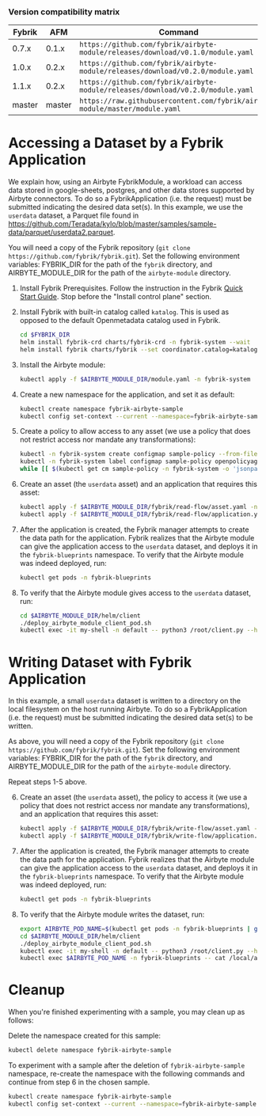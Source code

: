 ### Version compatibility matrix

| Fybrik           | AFM     | Command
| ---              | ---     | ---
| 0.7.x            | 0.1.x   | `https://github.com/fybrik/airbyte-module/releases/download/v0.1.0/module.yaml`
| 1.0.x            | 0.2.x   | `https://github.com/fybrik/airbyte-module/releases/download/v0.2.0/module.yaml`
| 1.1.x            | 0.2.x   | `https://github.com/fybrik/airbyte-module/releases/download/v0.2.0/module.yaml`
| master           | master  | `https://raw.githubusercontent.com/fybrik/airbyte-module/master/module.yaml`

# Accessing a Dataset by a Fybrik Application

We explain how, using an Airbyte FybrikModule, a workload can access data stored in google-sheets, postgres, and other data stores supported by Airbyte connectors. To do so a FybrikApplication (i.e. the request) must be submitted indicating the desired data set(s). In this example, we use the `userdata` dataset, a Parquet file found in https://github.com/Teradata/kylo/blob/master/samples/sample-data/parquet/userdata2.parquet.

You will need a copy of the Fybrik repository (`git clone https://github.com/fybrik/fybrik.git`). Set the following environment variables: FYBRIK_DIR for the path of the `fybrik` directory, and AIRBYTE_MODULE_DIR for the path of the `airbyte-module` directory.

1. Install Fybrik Prerequisites. Follow the instruction in the Fybrik [Quick Start Guide](https://fybrik.io/dev/get-started/quickstart/). Stop before the "Install control plane" section.

1. Install Fybrik with built-in catalog called `katalog`. This is used as opposed to the default Openmetadata catalog used in Fybrik.
    ```bash
    cd $FYBRIK_DIR
    helm install fybrik-crd charts/fybrik-crd -n fybrik-system --wait
    helm install fybrik charts/fybrik --set coordinator.catalog=katalog --set global.tag=master --set global.imagePullPolicy=Always -n fybrik-system --wait
    ```

1. Install the Airbyte module:
    ```bash
    kubectl apply -f $AIRBYTE_MODULE_DIR/module.yaml -n fybrik-system
    ```

1. Create a new namespace for the application, and set it as default:
   ```bash
   kubectl create namespace fybrik-airbyte-sample
   kubectl config set-context --current --namespace=fybrik-airbyte-sample
   ```

1. Create a policy to allow access to any asset (we use a policy that does not restrict access nor mandate any transformations):
   ```bash
   kubectl -n fybrik-system create configmap sample-policy --from-file=$AIRBYTE_MODULE_DIR/fybrik/sample-policy.rego
   kubectl -n fybrik-system label configmap sample-policy openpolicyagent.org/policy=rego
   while [[ $(kubectl get cm sample-policy -n fybrik-system -o 'jsonpath={.metadata.annotations.openpolicyagent\.org/policy-status}') != '{"status":"ok"}' ]]; do echo "waiting for policy to be applied" && sleep 5; done
   ```


1. Create an asset (the `userdata` asset) and an application that requires this asset:
   ```bash
   kubectl apply -f $AIRBYTE_MODULE_DIR/fybrik/read-flow/asset.yaml -n fybrik-airbyte-sample
   kubectl apply -f $AIRBYTE_MODULE_DIR/fybrik/read-flow/application.yaml -n fybrik-airbyte-sample
   ```

1. After the application is created, the Fybrik manager attempts to create the data path for the application. Fybrik realizes that the Airbyte module can give the application access to the `userdata` dataset, and deploys it in the `fybrik-blueprints` namespace. To verify that the Airbyte module was indeed deployed, run:
   ```bash
   kubectl get pods -n fybrik-blueprints
   ```

1. To verify that the Airbyte module gives access to the `userdata` dataset, run:
   ```bash
   cd $AIRBYTE_MODULE_DIR/helm/client
   ./deploy_airbyte_module_client_pod.sh
   kubectl exec -it my-shell -n default -- python3 /root/client.py --host my-app-read-fybrik-airbyte-sample-airbyte-module.fybrik-blueprints --port 80 --asset fybrik-airbyte-sample/userdata
   ```

# Writing Dataset with Fybrik Application

In this example, a small `userdata` dataset is written to a directory on the local filesystem on the host running Airbyte. To do so a FybrikApplication (i.e. the request) must be submitted indicating the desired data set(s) to be written.

As above, you will need a copy of the Fybrik repository (`git clone https://github.com/fybrik/fybrik.git`). Set the following environment variables: FYBRIK_DIR for the path of the `fybrik` directory, and AIRBYTE_MODULE_DIR for the path of the `airbyte-module` directory.

Repeat steps 1-5 above.

6. Create an asset (the `userdata` asset), the policy to access it (we use a policy that does not restrict access nor mandate any transformations), and an application that requires this asset:
   ```bash
   kubectl apply -f $AIRBYTE_MODULE_DIR/fybrik/write-flow/asset.yaml -n fybrik-airbyte-sample
   kubectl apply -f $AIRBYTE_MODULE_DIR/fybrik/write-flow/application.yaml -n fybrik-airbyte-sample
   ```

1. After the application is created, the Fybrik manager attempts to create the data path for the application. Fybrik realizes that the Airbyte module can give the application access to the `userdata` dataset, and deploys it in the `fybrik-blueprints` namespace. To verify that the Airbyte module was indeed deployed, run:
   ```bash
   kubectl get pods -n fybrik-blueprints
   ```

1. To verify that the Airbyte module writes the dataset, run:
   ```bash
   export AIRBYTE_POD_NAME=$(kubectl get pods -n fybrik-blueprints | grep airbyte |awk '{print $1}')
   cd $AIRBYTE_MODULE_DIR/helm/client
   ./deploy_airbyte_module_client_pod.sh
   kubectl exec -it my-shell -n default -- python3 /root/client.py --host my-app-write-fybrik-airbyte-sample-airbyte-module.fybrik-blueprints --port 80 --asset fybrik-airbyte-sample/userdata --operation put
   kubectl exec $AIRBYTE_POD_NAME -n fybrik-blueprints -- cat /local/airbyte_out/_airbyte_raw_testing.jsonl
   ```


# Cleanup

When you're finished experimenting with a sample, you may clean up as follows:

Delete the namespace created for this sample:

```bash
kubectl delete namespace fybrik-airbyte-sample
```

To experiment with a sample after the deletion of `fybrik-airbyte-sample` namespace,
re-create the namespace with the following commands and continue from step 6 in the chosen sample.

```bash
kubectl create namespace fybrik-airbyte-sample
kubectl config set-context --current --namespace=fybrik-airbyte-sample
```


